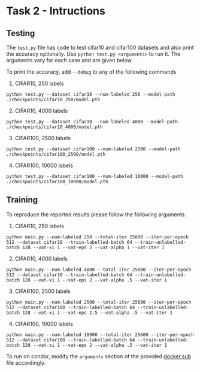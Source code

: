 # Task 2 - Intructions

## Testing

The `test.py` file has code to test cifar10 and cifar100 datasets and also print the accuracy optionally.
Use `python test.py <arguments>` to run it. The arguments vary for each case and are given below.

To print the accuracy, add `--debug` to any of the following commands

1. CIFAR10, 250 labels

`python test.py --dataset cifar10 --num-labeled 250 --model-path ./checkpoints/cifar10_250/model.pth`

2. CIFAR10, 4000 labels

`python test.py --dataset cifar10 --num-labeled 4000 --model-path ./checkpoints/cifar10_4000/model.pth`

3. CIFAR100, 2500 labels

`python test.py --dataset cifar100 --num-labeled 2500 --model-path ./checkpoints/cifar100_2500/model.pth`

4. CIFAR100, 10000 labels

`python test.py --dataset cifar100 --num-labeled 10000 --model-path ./checkpoints/cifar100_10000/model.pth`


## Training

To reproduce the reported results please follow the following arguments.

1. CIFAR10, 250 labels

`python main.py --num-labeled 250 --total-iter 25600 --iter-per-epoch 512 --dataset cifar10 --train-labelled-batch 64 --train-unlabelled-batch 128 --vat-xi 1 --vat-eps 2 --vat-alpha 1 --vat-iter 1`

2. CIFAR10, 4000 labels

`python main.py --num-labeled 4000 --total-iter 25600 --iter-per-epoch 512 --dataset cifar10 --train-labelled-batch 64 --train-unlabelled-batch 128 --vat-xi 1 --vat-eps 2 --vat-alpha .5 --vat-iter 1`

3. CIFAR100, 2500 labels

`python main.py --num-labeled 2500 --total-iter 25600 --iter-per-epoch 512 --dataset cifar100 --train-labelled-batch 64 --train-unlabelled-batch 128 --vat-xi 1 --vat-eps 2.5 --vat-alpha .5 --vat-iter 1`

4. CIFAR100, 10000 labels

`python main.py --num-labeled 10000 --total-iter 25600 --iter-per-epoch 512 --dataset cifar100 --train-labelled-batch 64 --train-unlabelled-batch 128 --vat-xi 1 --vat-eps 2 --vat-alpha .5 --vat-iter 1`

To run on condor, modify the `arguments` section of the provided [docker.sub](./docker.sub) file accordingly.
